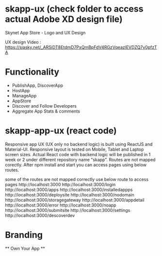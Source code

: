 # skapp-ux (check folder to access actual Adobe XD design file)
Skynet App Store - Logo and UX Design

UX design Video : https://siasky.net/_ARSiDT8EtdmD7PxQmBpFdV4RGzVqeazlEVDZQ7y0pfzTA

# Functionality
- PublishApp, DiscoverApp
- HostApp
- ManageApp
- AppStore
- Discover and Follow Developers
- Aggregate App Stats & comments

# skapp-app-ux (react code)
Responsive app UX (UX only no backend logic) is built using ReactJS and Material-UI. Responsive layout is tested on Mobile, Tablet and Laptop screen sizes. 
Actual React code with backend logic will be published in 1 week or 2 under different repository name "skapp".
Routes are not mapped corectly. After npm install and start you can access pages using below routes.

some of the routes are not mapped correctly use below route to access pages
http://localhost:3000
http://localhost:3000/login
http://localhost:3000/apps
http://localhost:3000/installedappps
http://localhost:3000/deploysite
http://localhost:3000/nodomain
http://localhost:3000/storagegateway
http://localhost:3000/appdetail
http://localhost:3000/error
http://localhost:3000/noapp
http://localhost:3000/submitsite
http://localhost:3000/settings
http://localhost:3000/descoverdev

# Branding

** Own Your App **



